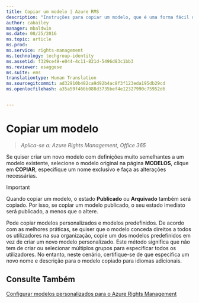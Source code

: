 ```yaml
---
title: Copiar um modelo | Azure RMS
description: "Instruções para copiar um modelo, que é uma forma fácil de criar um novo modelo com definições muito semelhantes a um modelo existente."
author: cabailey
manager: mbaldwin
ms.date: 08/25/2016
ms.topic: article
ms.prod: 
ms.service: rights-management
ms.technology: techgroup-identity
ms.assetid: f329ce49-e044-4c11-821d-5496d83c1bb3
ms.reviewer: esaggese
ms.suite: ems
translationtype: Human Translation
ms.sourcegitcommit: ad32910b482ca9d92b4ac8f3f123eda195db29cd
ms.openlocfilehash: a35a59f466b088d3735bef4e12327990c75952d6


---
```



# Copiar um modelo

>*Aplica-se a: Azure Rights Management, Office 365*

Se quiser criar um novo modelo com definições muito semelhantes a um modelo existente, selecione o modelo original na página **MODELOS**, clique em **COPIAR**, especifique um nome exclusivo e faça as alterações necessárias.

> [!IMPORTANT]
> Quando copiar um modelo, o estado **Publicado** ou **Arquivado** também será copiado. Por isso, se copiar um modelo publicado, o seu estado imediato será publicado, a menos que o altere.

Pode copiar modelos personalizados e modelos predefinidos. De acordo com as melhores práticas, se quiser que o modelo conceda direitos a todos os utilizadores na sua organização, copie um dos modelos predefinidos em vez de criar um novo modelo personalizado. Este método significa que não tem de criar ou selecionar múltiplos grupos para especificar todos os utilizadores. No entanto, neste cenário, certifique-se de que especifica um novo nome e descrição para o modelo copiado para idiomas adicionais.



## Consulte Também
[Configurar modelos personalizados para o Azure Rights Management](configure-custom-templates.md)


<!--HONumber=Aug16_HO4-->


